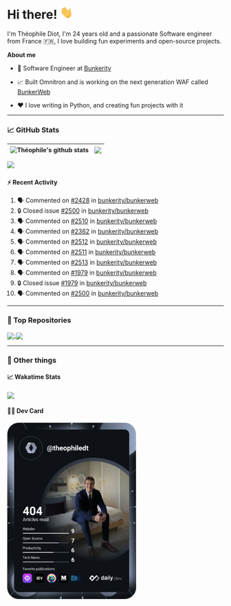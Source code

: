 # Hi there! <img src="./wave.gif" width="30px" height="30px" />

I'm Théophile Diot, I'm 24 years old and a passionate Software engineer from France 🇫🇷, I love building fun experiments and open-source projects.

**About me**

- 💼 Software Engineer at [Bunkerity](https://www.bunkerity.com/)

- 📈 Built Omnitron and is working on the next generation WAF called [BunkerWeb](https://www.bunkerweb.io)

- ❤️ I love writing in Python, and creating fun projects with it

---

### 📈 GitHub Stats

| <img align="center" src="https://github-readme-stats.vercel.app/api?username=TheophileDiot&show_icons=true&include_all_commits=true&theme=algolia&hide_border=true&rank_icon=github" alt="Théophile's github stats" /> | <img align="center" src="https://github-readme-stats.vercel.app/api/top-langs/?username=TheophileDiot&layout=compact&theme=algolia&hide_border=true" /> |
| ---------------------------------------------------------------------------------------------------------------------------------------------------------------------------------------------------------------------- | ------------------------------------------------------------------------------------------------------------------------------------------------------- |

![](https://github-readme-activity-graph.vercel.app/graph?username=TheophileDiot&theme=tokyo-night)

#### :zap: Recent Activity

<!--START_SECTION:activity-->
1. 🗣 Commented on [#2428](https://github.com/bunkerity/bunkerweb/issues/2428#issuecomment-3079138858) in [bunkerity/bunkerweb](https://github.com/bunkerity/bunkerweb)
2. 🔒 Closed issue [#2500](https://github.com/bunkerity/bunkerweb/issues/2500) in [bunkerity/bunkerweb](https://github.com/bunkerity/bunkerweb)
3. 🗣 Commented on [#2510](https://github.com/bunkerity/bunkerweb/issues/2510#issuecomment-3078316722) in [bunkerity/bunkerweb](https://github.com/bunkerity/bunkerweb)
4. 🗣 Commented on [#2362](https://github.com/bunkerity/bunkerweb/issues/2362#issuecomment-3078287884) in [bunkerity/bunkerweb](https://github.com/bunkerity/bunkerweb)
5. 🗣 Commented on [#2512](https://github.com/bunkerity/bunkerweb/issues/2512#issuecomment-3078283325) in [bunkerity/bunkerweb](https://github.com/bunkerity/bunkerweb)
6. 🗣 Commented on [#2511](https://github.com/bunkerity/bunkerweb/issues/2511#issuecomment-3078270925) in [bunkerity/bunkerweb](https://github.com/bunkerity/bunkerweb)
7. 🗣 Commented on [#2513](https://github.com/bunkerity/bunkerweb/issues/2513#issuecomment-3078266311) in [bunkerity/bunkerweb](https://github.com/bunkerity/bunkerweb)
8. 🗣 Commented on [#1979](https://github.com/bunkerity/bunkerweb/issues/1979#issuecomment-3077980601) in [bunkerity/bunkerweb](https://github.com/bunkerity/bunkerweb)
9. 🔒 Closed issue [#1979](https://github.com/bunkerity/bunkerweb/issues/1979) in [bunkerity/bunkerweb](https://github.com/bunkerity/bunkerweb)
10. 🗣 Commented on [#2500](https://github.com/bunkerity/bunkerweb/issues/2500#issuecomment-3061353216) in [bunkerity/bunkerweb](https://github.com/bunkerity/bunkerweb)
<!--END_SECTION:activity-->

---

### 🔧 Top Repositories

<a href="https://github.com/bunkerity/bunkerweb">
  <img align="center" src="https://github-readme-stats.vercel.app/api/pin/?username=Bunkerity&repo=bunkerweb&theme=algolia" />
</a>
<a href="https://github.com/TheophileDiot/Omnitron">
  <img align="center" src="https://github-readme-stats.vercel.app/api/pin/?username=TheophileDiot&repo=Omnitron&theme=algolia" />
</a>

---

### 🎉 Other things

#### 📈 Wakatime Stats

<a href="https://wakatime.com/@theophile_bunkerity">
  <img align="center" src="https://github-readme-stats.vercel.app/api/wakatime?username=3aa5ce41-c253-43d9-8441-a721e446a45f&layout=compact&theme=algolia" />
</a>

#### 👨‍💻 Dev Card

<a href="https://app.daily.dev/TheophileDt">
  <img src="./devcard.svg" width="300" alt="Théophile Diot's Dev Card"/>
</a>

